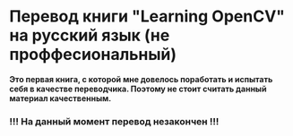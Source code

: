 # Перевод книги "Learning OpenCV" на русский язык (не проффесиональный)

**Это первая книга, с которой мне довелось поработать и испытать себя в качестве переводчика. Поэтому не стоит считать данный материал качественным.**

### !!! На данный момент перевод незакончен !!!
